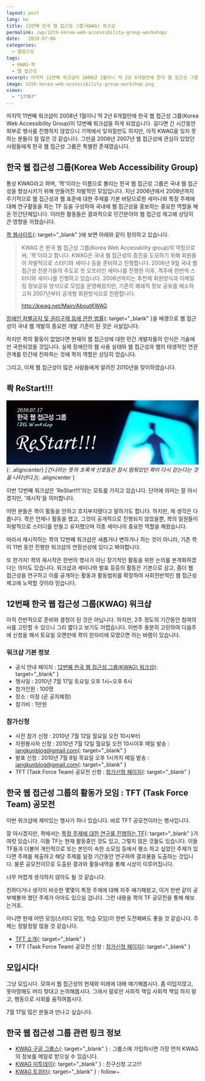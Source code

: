```yaml
---
layout: post
lang: ko
title: 12번째 한국 웹 접근성 그룹(KWAG) 워크샵
permalink: /wp/12th-korea-web-accessibility-group-workshop/
date:   2010-07-06
categories:
  - 웹접근성
tags:
  - KWAG-콱
  - 웹 접근성
excerpt: 마지막 11번째 워크샵이 2008년 1월이니 딱 2년 6개월만에 한국 웹 접근성 그룹(Korea Web Accessibility Group)이 12번째 워크샵을 하게 되었습니다. 길다면 긴 시간동안 외부로 행사를 진행하지 않았으니 기억에서 잊혀질만도 하지만, 아직 KWAG을 잊지 못하는 분들이 참 많은 것 같습니다. 그만큼 2006년 2007년 웹 접근성에 관심이 있었던 사람들에게 한국 웹 접근성 그룹은 특별한 존재였습니다. 통상 KWAG라고 하며, “콱”이라는 이름으로 불리는 한국 웹 접근성 그룹은 국내 웹 접근성을 향상시키기 위해 만들어진 자발적인 모임입니다. 지난 2006년에서 2008년까지 주기적으로 웹 접근성과 웹 표준에 대한 주제를 기본 바탕으로한 [...]
image: 12th-korea-web-accessibility-group-workshop.png
views:
  - "17767"
---
```


마지막 11번째 워크샵이 2008년 1월이니 딱 2년 6개월만에 한국 웹 접근성 그룹(Korea Web Accessibility Group)이 12번째 워크샵을 하게 되었습니다. 길다면 긴 시간동안 외부로 행사를 진행하지 않았으니 기억에서 잊혀질만도 하지만, 아직 KWAG을 잊지 못하는 분들이 참 많은 것 같습니다. 그만큼 2006년 2007년 웹 접근성에 관심이 있었던 사람들에게 한국 웹 접근성 그룹은 특별한 존재였습니다.

## 한국 웹 접근성 그룹(Korea Web Accessibility Group)

통상 KWAG라고 하며, '콱'이라는 이름으로 불리는 한국 웹 접근성 그룹은 국내 웹 접근성을 향상시키기 위해 만들어진 자발적인 모임입니다. 지난 2006년에서 2008년까지 주기적으로 웹 접근성과 웹 표준에 대한 주제를 기본 바탕으로한 세미나와 특정 주제에 대해 연구활동을 하는 TF 등을 구성하여 국내에 웹 접근성을 홍보하는 중요한 역할을 해온 민간단체입니다. 이러한 활동들은 결과적으로 민간분야의 웹 접근성 제고에 상당히 큰 영향을 끼쳤습니다.

[콱 웹사이트](http://kwag.net/){: target="_blank" }에 보면 아래와 같이 정의하고 있습니다.

> KWAG 은 한국 웹 접근성 그룹(Korea Web Accessbility group)의 약칭으로써, '콱'이라고 합니다. KWAG은 국내 웹 접근성의 증진을 도모하기 위해 회원들이 자발적으로 스터디와 세미나 등을 준비하고 진행합니다. 2006년 9월 국내 웹 접근성 전문가들의 주도로 첫 오프라인 세미나를 진행한 이후, 격주에 한번씩 스터디와 세미나를 진행하고 있습니다. 2006년까지는 추천제 회원방식과 이메일링 정보공유 방식으로 모임을 운영해왔지만, 기존의 폐쇄적 정보 공유를 해소하고자 2007년부터 공개형 회원방식으로 전환합니다.
> 
> <http://kwag.net/Main/AboutKWAG>

[장애인 차별금지 및 권리구제 등에 관한 법률](http://www.jangkunblog.com/wp/korea-disability-discrimination-act-review-1/){: target="_blank" }을 배경으로 웹 접근성이 국내 웹 개발의 중요한 개발 기준이 된 것은 사실입니다.

하지만 콱의 활동이 없었다면 현재의 웹 접근성에 대한 민간 개발자들의 인식은 기술에만 국한되었을 것입니다. 실제 장애인의 웹 사용 실태와 웹 접근성과 웹의 태생적인 연관 관계를 민간에 전파하는 것에 콱의 역할은 상당히 컸습니다.

그리고, 이제 웹 접근성이 많은 사람들에게 알려진 2010년을 맞이하였습니다.

## 콱 ReStart!!!

![2010년 7월 17일 12번째 한국 웹 접근성 그룹(KWAG) 워크샵 ReStart!!!](/assets/img/2010/kwag12h.jpg){: .aligncenter}
*[건너라는 뜻의 초록색 신호등은 잠시 멈춰있던 콱이 다시 걷는다는 것을 나타낸다.]*{: .aligncenter }

이번 12번째 워크샵은 'ReStart!!!'라는 모토를 가지고 있습니다. 단어에 의미는 잘 아시겠지만, '재시작'을 의미합니다.

어떤 분들은 콱이 활동을 안하고 흐지부지됐다고 말하기도 합니다. 하지만, 제 생각은 다릅니다. 콱은 언제나 활동을 했고, 그것이 공개적으로 진행되지 않았을뿐, 콱의 일원들이 자발적으로 스터디를 만들고 유지했으며 각종 세미나의 중요한 역할을 해왔습니다.

따라서 재시작하는 콱의 12번째 워크샵은 새롭거나 변하거나 하는 것이 아니라, 기존 콱이 11번 동안 진행한 워크샵의 연장선상에 있다고 봐야합니다.

또 한가지! 콱의 재시작은 한번의 행사가 아닌 장기적인 활동을 위한 논의를 본격화하겠다는 의미도 있습니다. 워크샵과 세미나와 발표 등등의 활동은 기본으로 삼고, 좀더 웹 접근성을 연구하고 이를 공개하는 활동과 활동범위를 확장하여 사회전반적인 웹 접근성 제고에 노력할 것이라 믿습니다.

## 12번째 한국 웹 접근성 그룹(KWAG) 워크샵

아직 전반적으로 준비와 결정이 된 것은 아닙니다. 하지만, 2주 정도의 기간동안 참여의사를 고민할 수 있으니 그리 짧다고 보기도 어렵습니다. 이번주 충분히 고민하여 다음주에 신청을 해서 토요일 오랜만에 콱이 한자리에 모였으면 하는 바램이 있습니다.

### 워크샵 기본 정보

  * 공식 안내 페이지 : [12번째 한국 웹 접근성 그룹(KWAG) 워크샵](http://kwag.net/Workshop/100717){: target="_blank" }
  * 행사일 : 2010년 7월 17일 토요일 오후 1시~오후 6시
  * 참가인원 : 100명
  * 장소 : 미정 (곧 공지예정)
  * 참가비 : 1만원

### 참가신청

  * 사전 참가 신청 : 2010년 7월 12일 월요일 오전 10시부터
  * 자원봉사자 신청 : 2010년 7월 12일 월요일 오전 10시이후 메일 발송 : [jangkunblog@gmail.com](http://www.jangkunblog.com/wp/contact/){: target="_blank" }
  * 발표 신청 : 2010년 7월 8일 목요일 오후 1시까지 메일 발송 : [jangkunblog@gmail.com](http://www.jangkunblog.com/wp/contact/){: target="_blank" }
  * TFT (Task Force Team) 공모전 신청 : [참가신청 페이지](http://kwag.net/Workshop/100717Tft){: target="_blank" }

## 한국 웹 접근성 그룹의 활동가 모임 : TFT (Task Force Team) 공모전

이번 워크샵에 재미있는 행사가 하나 있습니다. 바로 TFT 공모전이라는 행사입니다.
  
잘 아시겠지만, 콱에서는 [특정 주제에 대한 연구를 진행하는 TF](http://kwag.net/TaskForce/TaskForce){: target="_blank" }가 여럿 있습니다. 이들 TF는 현재 활동중인 것도 있고, 그렇지 않은 것들도 있습니다. 이들 TF들과 더불어 개인적으로 또는 본인이 속한 소모임 등에서 평소 하고 싶었던 주제가 있다면 주제를 제출하고 해당 주제를 일정 기간동안 연구하여 결과물을 도출하는 것입니다. 물론 공모전이므로 도출된 결과와 활동내역을 통해 시상이 이루어집니다.

너무 어렵게 생각하지 않아도 될 것 같습니다.
  
친하다거나 생각이 비슷한 몇몇이 특정 주제에 대해 자주 얘기해왔고, 이거 한번 같이 공부해볼까 했던 주제가 아마도 있으실 겁니다. 그런 내용을 콱의 TF 공모전을 통해 해보는거죠.
  
아니면 현재 어떤 모임(스터디 모임, 학습 모임)이 한번 도전해봐도 좋을 것 같습니다. 주제는 정말정말 많을 것 같습니다.

  * [TFT 소개](http://kwag.net/TaskForce/TaskForce){: target="_blank" }
  * TFT (Task Force Team) 공모전 신청 : [참가신청 페이지](http://kwag.net/Workshop/100717Tft){: target="_blank" }

## 모입시다!

그냥 모입시다. 모여서 웹 접근성의 현재와 미래에 대해 얘기해봅시다. 좀 미덥지않고, 못마땅해도 머리 맞대고 논의해봅시다. 그래서 말로만 사회적 책임 사회적 책임 하지 말고, 행동으로 사회를 움직여봅시다.

7월 17일 많은 분들과 만나고 싶습니다.

## 한국 웹 접근성 그룹 관련 링크 정보

  * [KWAG 구글 그룹스](http://groups.google.com/group/kwag){: target="_blank" } : 그룹스에 가입하시면 가장 먼저 KWAG의 정보를 메일로 받으실 수 있습니다.
  * [KWAG 미투데이](http://me2day.net/kwag){: target="_blank" } : 친구신청 고고!!!
  * [KWAG 트위터](http://twitter.com/kwag2006){: target="_blank" } : follow~